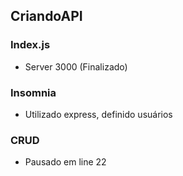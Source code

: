 ## CriandoAPI

### Index.js

- Server 3000 (Finalizado)

### Insomnia

- Utilizado express, definido usuários

### CRUD

- Pausado em line 22